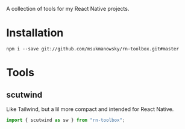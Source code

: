 A collection of tools for my React Native projects.

# Installation

```
npm i --save git://github.com/msukmanowsky/rn-toolbox.git#master
```

# Tools

## scutwind

Like Tailwind, but a lil more compact and intended for React Native.

```javascript
import { scutwind as sw } from "rn-toolbox";


```